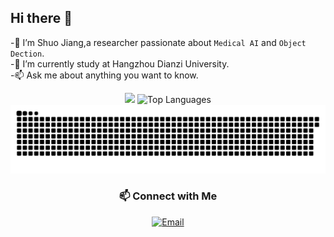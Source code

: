 ## Hi there 👋


-🔭 I’m Shuo Jiang,a researcher passionate about ``Medical AI`` and ``Object Dection``.<br>
-💬 I’m currently study at Hangzhou Dianzi University.<br>
-📫 Ask me about anything you want to know.<br>

<div align="center">    
    <img height="160px" src="https://github-readme-stats.vercel.app/api?username=JSLiam94&hide=prs&theme=dracula"/>
    <img height="160px" src="https://github-readme-stats.vercel.app/api/top-langs/?username=JSLiam94&layout=compact&theme=dracula" alt="Top Languages" />
</div>
<div align="center">   
  <!-- 贡献贪吃蛇图 -->
  <picture>
    <source srcset="https://raw.githubusercontent.com/HovChen/HovChen/output/github-contribution-grid-snake-dark.svg" media="(prefers-color-scheme: dark)">
    <img src="https://raw.githubusercontent.com/HovChen/HovChen/output/github-contribution-grid-snake.svg" alt="GitHub Contribution Snake">
  </picture>
</div>
<div align="center">   
  
### 📫 Connect with Me
  [![Email](https://img.shields.io/badge/Email-D14836?style=for-the-badge&logo=gmail&logoColor=white)](jiangshuo@hdu.edu)

<!--
**JSLiam94/JSLiam94** is a ✨ _special_ ✨ repository because its `README.md` (this file) appears on your GitHub profile.

Here are some ideas to get you started:

- 🔭 I’m currently working on ...
- 🌱 I’m currently learning ...
- 👯 I’m looking to collaborate on ...
- 🤔 I’m looking for help with ...
- 💬 Ask me about ...
- 📫 How to reach me: ...
- 😄 Pronouns: ...
- ⚡ Fun fact: ...
-->

